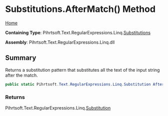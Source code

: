 # Substitutions\.AfterMatch\(\) Method

[Home](../../../../../../README.md)

**Containing Type**: Pihrtsoft\.Text\.RegularExpressions\.Linq\.[Substitutions](../README.md)

**Assembly**: Pihrtsoft\.Text\.RegularExpressions\.Linq\.dll

## Summary

Returns a substitution pattern that substitutes all the text of the input string after the match\.

```csharp
public static Pihrtsoft.Text.RegularExpressions.Linq.Substitution AfterMatch()
```

### Returns

Pihrtsoft\.Text\.RegularExpressions\.Linq\.[Substitution](../../Substitution/README.md)

